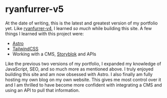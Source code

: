 # ryanfurrer-v5

At the date of writing, this is the latest and greatest version of my portfolio yet. Like [ryanfurrer-v4](https://github.com/ryanfurrer/ryanfurrer-v4), I learned _so much_ while building this site. A few things I learned with this project were:

- [Astro](https://astro.build/)
- [TailwindCSS](https://tailwindcss.com/)
- Working with a CMS, [Storyblok](https://www.storyblok.com/) and APIs

Like the previous two versions of my portfolio, I expanded my knowledge of JavaScript, SEO, and so much more as mentioned above. I truly enjoyed building this site and am now obsessed with Astro. I also finally am fully hosting my own blog on my own website. This gives me most control over it and I am thrilled to have become more confident with integrating a CMS and using an API to pull that information.

